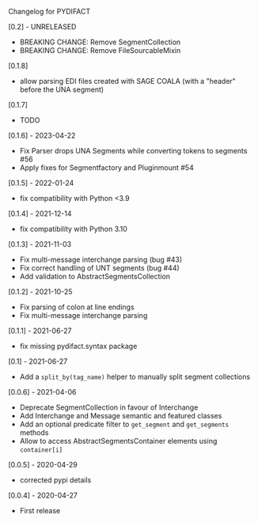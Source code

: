 Changelog for PYDIFACT


[0.2] - UNRELEASED
- BREAKING CHANGE: Remove SegmentCollection
- BREAKING CHANGE: Remove FileSourcableMixin

[0.1.8]
- allow parsing EDI files created with SAGE COALA (with a "header" before the UNA segment)

[0.1.7]
- TODO

[0.1.6] - 2023-04-22
- Fix Parser drops UNA Segments while converting tokens to segments #56
- Apply fixes for Segmentfactory and Pluginmount #54

[0.1.5] - 2022-01-24
- fix compatibility with Python <3.9
 
[0.1.4] - 2021-12-14
- fix compatibility with Python 3.10

[0.1.3] - 2021-11-03
- Fix multi-message interchange parsing (bug #43)
- Fix correct handling of UNT segments (bug #44)
- Add validation to AbstractSegmentsCollection

[0.1.2] - 2021-10-25
- Fix parsing of colon at line endings
- Fix multi-message interchange parsing

[0.1.1] - 2021-06-27
- fix missing pydifact.syntax package

[0.1] - 2021-06-27
- Add a `split_by(tag_name)` helper to manually split segment collections

[0.0.6] - 2021-04-06
- Deprecate SegmentCollection in favour of Interchange
- Add Interchange and Message semantic and featured classes
- Add an optional predicate filter to `get_segment` and `get_segments` methods
- Allow to access AbstractSegmentsContainer elements using `container[i]`

[0.0.5] - 2020-04-29
- corrected pypi details

[0.0.4] - 2020-04-27
- First release
